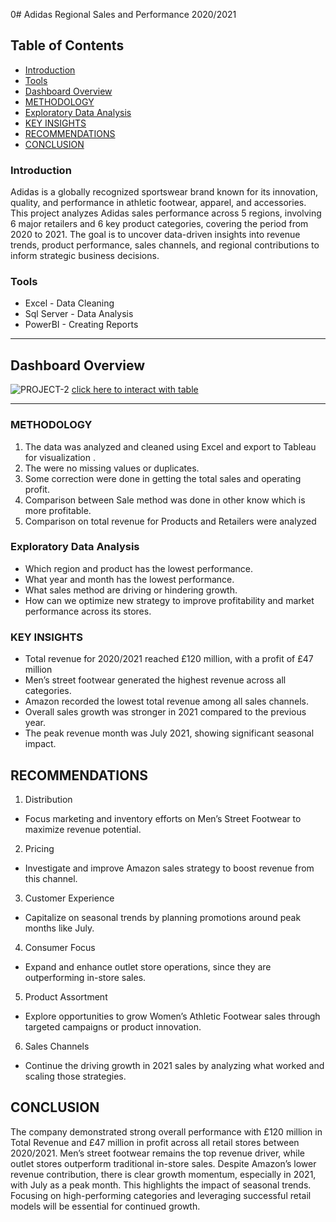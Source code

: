 0# Adidas Regional Sales and Performance  2020/2021

## Table of Contents
- [Introduction](#introduction)
- [Tools](#tools)
- [Dashboard Overview](#dashboard-overview)
- [METHODOLOGY](#methodology)
- [Exploratory Data Analysis](#exploratory-data-analysis)
- [KEY INSIGHTS](#key-insights)
- [RECOMMENDATIONS](#recommendations)
-  [CONCLUSION](#conclusion) 
### Introduction


Adidas is a globally recognized sportswear brand known for its innovation, quality, and performance in athletic footwear, apparel, and accessories. This project analyzes Adidas sales performance across 5 regions, involving 6 major retailers and 6 key product categories, covering the period from 2020 to 2021. The goal is to uncover data-driven insights into revenue trends, product performance, sales channels, and regional contributions to inform strategic business decisions.

### Tools 
- Excel - Data Cleaning 
- Sql Server - Data Analysis
- PowerBI - Creating Reports
---

## Dashboard Overview
![PROJECT-2](https://github.com/user-attachments/assets/25333064-32f6-49ab-b45c-fa267fc40497)
[click here to interact with table](https://public.tableau.com/views/adidas_con/PROJECT?:language=en-GB&:sid=&:redirect=auth&:display_count=n&:origin=viz_share_link)


---
### METHODOLOGY 

1. 	The data was analyzed and cleaned using Excel and export to Tableau for visualization . 
2. 	The were no missing values or duplicates.
3. 	Some correction were done in getting the total sales and operating profit.
4. 	Comparison between Sale method was done in other know which is more profitable.
5. 	Comparison on total revenue  for Products and Retailers were analyzed

### Exploratory Data Analysis
- Which region and product has the lowest performance.
- What year and month has the lowest performance.
- What sales method are driving or hindering growth.
- How can we optimize new strategy to improve profitability and market performance across its stores.


### KEY INSIGHTS
- Total revenue for 2020/2021 reached £120 million, with a profit of £47 million
- Men’s street footwear generated the highest revenue across all categories.
- Amazon recorded the lowest total revenue among all sales channels.
- Overall sales growth was stronger in 2021 compared to the previous year.
- The peak revenue month was July 2021, showing significant seasonal impact.


## RECOMMENDATIONS
1. Distribution
  - Focus marketing and inventory efforts on Men’s Street Footwear to maximize revenue potential.
2. Pricing
  - Investigate and improve Amazon sales strategy to boost revenue from this channel.
3. Customer Experience
  - Capitalize on seasonal trends by planning promotions around peak months like July.
4. Consumer Focus
  - Expand and enhance outlet store operations, since they are outperforming in-store sales.
5. Product Assortment
  - Explore opportunities to grow Women’s Athletic Footwear sales through targeted campaigns or product innovation.
6. Sales Channels
  - Continue the driving growth in 2021 sales by analyzing what worked and scaling those strategies.

## CONCLUSION
The company demonstrated strong overall performance with £120 million in Total Revenue and £47 million in profit across all retail stores between 2020/2021. Men’s street footwear remains the top revenue driver, while outlet stores outperform traditional in-store sales. Despite Amazon’s lower revenue contribution, there is clear growth momentum, especially in 2021, with July as a peak month. This highlights the impact of seasonal trends. Focusing on high-performing categories and leveraging successful retail models will be essential for continued growth.
